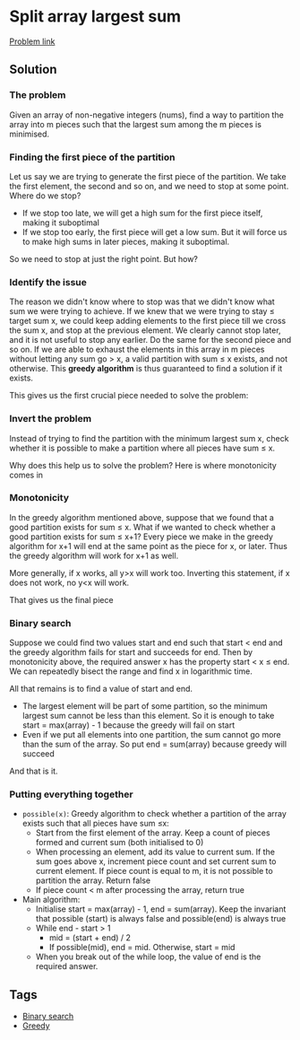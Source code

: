 # Split array largest sum

[Problem link](https://leetcode.com/problems/split-array-largest-sum)

## Solution

### The problem

Given an array of non-negative integers (nums), find a way to partition the array into m pieces such that the largest sum among the m pieces is minimised.

### Finding the first piece of the partition

Let us say we are trying to generate the first piece of the partition. We take the first element, the second and so on, and we need to stop at some point. Where do we stop?

* If we stop too late, we will get a high sum for the first piece itself, making it suboptimal
* If we stop too early, the first piece will get a low sum. But it will force us to make high sums in later pieces, making it suboptimal.

So we need to stop at just the right point. But how?

### Identify the issue

The reason we didn't know where to stop was that we didn't know what sum we were trying to achieve. If we knew that we were trying to stay ≤ target sum x, we could keep adding elements to the first piece till we cross the sum x, and stop at the previous element. We clearly cannot stop later, and it is not useful to stop any earlier. Do the same for the second piece and so on. If we are able to exhaust the elements in this array in m pieces without letting any sum go > x, a valid partition with sum ≤ x exists, and not otherwise. This **greedy algorithm** is thus guaranteed to find a solution if it exists.

This gives us the first crucial piece needed to solve the problem:

### Invert the problem

Instead of trying to find the partition with the minimum largest sum x, check whether it is possible to make a partition where all pieces have sum ≤ x.

Why does this help us to solve the problem? Here is where monotonicity comes in

### Monotonicity

In the greedy algorithm mentioned above, suppose that we found that a good partition exists for sum ≤ x. What if we wanted to check whether a good partition exists for sum ≤ x+1? Every piece we make in the greedy algorithm for x+1 will end at the same point as the piece for x, or later. Thus the greedy algorithm will work for x+1 as well.

More generally, if x works, all y>x will work too. Inverting this statement, if x does not work, no y<x will work.

That gives us the final piece

### Binary search

Suppose we could find two values start and end such that start < end and the greedy algorithm fails for start and succeeds for end. Then by monotonicity above, the required answer x has the property start < x ≤ end. We can repeatedly bisect the range and find x in logarithmic time.

All that remains is to find a value of start and end.

* The largest element will be part of some partition, so the minimum largest sum cannot be less than this element. So it is enough to take start = max(array) - 1 because the greedy will fail on start
* Even if we put all elements into one partition, the sum cannot go more than the sum of the array. So put end = sum(array) because greedy will succeed

And that is it.

### Putting everything together

* `possible(x)`: Greedy algorithm to check whether a partition of the array exists such that all pieces have sum ≤x:
   * Start from the first element of the array. Keep a count of pieces formed and current sum  (both initialised to 0)
   * When processing an element, add its value to current sum. If the sum goes above x, increment piece count and set current sum to current element. If piece count is equal to m, it is not possible to partition the array. Return false
   * If piece count < m after processing the array, return true
* Main algorithm:
   * Initialise start = max(array) - 1, end = sum(array). Keep the invariant that possible (start) is always false and possible(end) is always true
   * While end - start > 1
      * mid = (start + end) / 2
      * If possible(mid), end = mid. Otherwise, start = mid
   * When you break out of the while loop, the value of end is the required answer.

## Tags

* [Binary search](/README.md#Binary_search)
* [Greedy](/README.md#Greedy)
